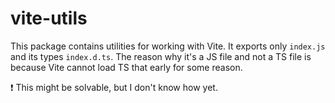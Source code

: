 # vite-utils

This package contains utilities for working with Vite.
It exports only `index.js` and its types `index.d.ts`.
The reason why it's a JS file and not a TS file is because Vite cannot load TS that early for some reason.

❗️ This might be solvable, but I don't know how yet.

